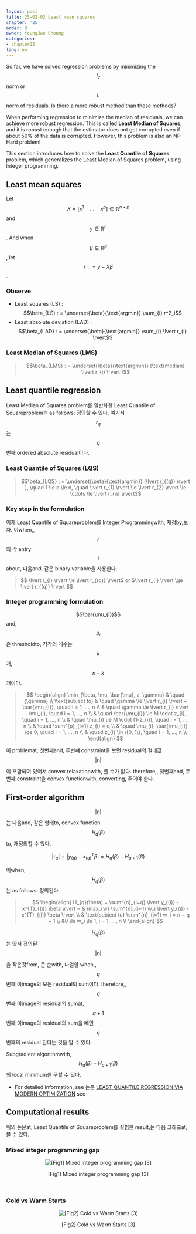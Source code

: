 ```yaml
---
layout: post
title: 25-02-02 Least mean squares
chapter: '25'
order: 9
owner: YoungJae Choung
categories:
- chapter25
lang: en
---
```


So far, we have solved regression problems by minimizing the $$l_2$$ norm or $$l_1$$ norm of residuals. Is there a more robust method than these methods?

When performing regression to minimize the median of residuals, we can achieve more robust regression. This is called **Least Median of Squares**, and it is robust enough that the estimator does not get corrupted even if about 50% of the data is corrupted. However, this problem is also an NP-Hard problem!

This section introduces how to solve the **Least Quantile of Squares** problem, which generalizes the Least Median of Squares problem, using Integer programming.
## Least mean squares
Let $$X = [x^{1} \quad \dotsc \quad x^{p}] \in \mathbb{R}^{n×p}$$ and $$y \in \mathbb{R}^{n}$$. And when $$\beta \in \mathbb{R}^{p}$$, let $$r : = y - X\beta$$.

### Observe
* Least squares (LS) : $$\beta_{LS} : = \underset{\beta}{\text{argmin}} \sum_{i} r^2_i$$
* Least absolute deviation (LAD) : $$\beta_{LAD} : = \underset{\beta}{\text{argmin}} \sum_{i} \lvert r_{i} \rvert$$
### Least Median of Squares (LMS)
>$$\beta_{LMS} : = \underset{\beta}{\text{argmin}} (\text{median} \lvert r_{i} \rvert )$$

## Least quantile regression
Least Median of Squares problem를 일반화한 Least Quantile of Squareproblem는 as follows: 정의할 수 있다. 여기서 $$r_{q}$$는 $$q$$번째 ordered absolute residual이다.
### Least Quantile of Squares (LQS)
>$$\beta_{LQS} : = \underset{\beta}{\text{argmin}} (\lvert r_{(q)} \rvert ), \quad 1 \le q \le n, \quad \lvert r_{1} \rvert \le \lvert r_{2} \rvert \le \cdots \le \lvert r_{n} \rvert$$

### Key step in the formulation
이제 Least Quantile of Squareproblem를 Integer Programmingwith, 재정by,보자. 이when,, $$r$$의 각 entry $$i$$about, 다음and, 같은 binary variable을 사용한다.

>$$ \lvert r_{i} \rvert \le \lvert r_{(q)} \rvert$ or $\lvert r_{i} \rvert \ge \lvert r_{(q)} \rvert $$

### Integer programming formulation
$$\bar{\mu_{i}}$$and, $$\mu_{i}$$은 thresholdto, 각각의 개수는 $$k$$개, $$n-k$$개이다.

> $$
> \begin{align}
>   \min_{\beta, \mu, \bar{\mu}, z, \gamma} & \quad {\gamma} \\
>   \text{subject to} & \quad  \gamma \le \lvert r_{i} \rvert + \bar{\mu_{i}}, \quad i = 1, ..., n \\
>   & \quad  \gamma \le \lvert r_{i} \rvert -  \mu_{i}, \quad i = 1, ..., n \\
>   & \quad \bar{\mu_{i}} \le M \cdot z_{i}, \quad i = 1, ..., n \\
>   & \quad \mu_{i} \le M \cdot (1-z_{i}), \quad i = 1, ..., n \\
>   & \quad \sum^{p}_{i=1} z_{i} = q \\
>   & \quad \mu_{i}, \bar{\mu_{i}} \ge 0, \quad i = 1, ..., n \\
>   & \quad z_{i} \in \{0, 1\},  \quad i = 1, ..., n \\
> \end{align}
> $$

이 problemat, 첫번째and, 두번쨰 constraint을 보면 residual의 절대값 $$\lvert r_{i} \rvert$$이 포함되어 있어서 convex relaxationwith, 풀 수가 없다. therefore,, 첫번째and, 두번쨰 constraint을 convex functionwith, converting, 주어야 한다.


## First-order algorithm
$$\lvert r_{i} \rvert$$는 다음and, 같은 형태to, convex function $$H_{q}(\beta)$$to, 재정의할 수 있다.
>
$$ \lvert r_{q} \rvert = \lvert y_{(q)} - x^{T}_{(q)} \beta \rvert = H_{q}(\beta) - H_{q+1}(\beta)$$

이when, $$H_{q}(\beta)$$는 as follows: 정의된다.

> $$
> \begin{align}
> H_{q}(\beta) = \sum^{n}_{i=q} \lvert y_{(i)} - x^{T}_{(i)} \beta \rvert  = &
> \max_{w} \sum^{n}_{i=1} w_i \lvert y_{(i)} - x^{T}_{(i)} \beta \rvert \\
> & \text{subject to} \sum^{n}_{i=1}  w_i  = n − q + 1 \\
> &0 \le w_i \le 1, i = 1, ..., n \\
> \end{align}
> $$

$$H_{q}(\beta)$$는 앞서 정의된 $$\lvert r_{i} \rvert$$을 작은것from, 큰 순with, 나열할 when,, $$q$$번째 이image의 모든 residual의 sum이다. therefore,, $$q$$번째 이image의 residual의 sumat, $$q+1$$번째 이image의 residual의 sum을 빼면 $$q$$번째의 residual 된다는 것을 알 수 있다.

Subgradient algorithmwith, $$H_{q}(\beta) - H_{q+1}(\beta)$$의 local minimum을 구할 수 있다.

* For detailed information, see 논문 [LEAST QUANTILE REGRESSION VIA MODERN OPTIMIZATION](https://arxiv.org/pdf/1310.8625.pdf) see
## Computational results
위의 논문at,  Least Quantile of Squareproblem를 실험한 result,는 다음 그래프at, 볼 수 있다.

### Mixed integer programming gap
<figure class="image" style="align: center;">
<p align="center">
  <img src="{{ site.baseurl }}/img/chapter_img/chapter25/25_01_06_LQS_results1.png" alt="[Fig1] Mixed integer programming gap [3]">
  <figcaption style="text-align: center;">[Fig1] Mixed integer programming gap [3]</figcaption>
</p>
</figure>
<br>

### Cold vs Warm Starts
<figure class="image" style="align: center;">
<p align="center">
  <img src="{{ site.baseurl }}/img/chapter_img/chapter25/25_01_07_LQS_results2.png" alt="[Fig2] Cold vs Warm Starts [3]">
  <figcaption style="text-align: center;">[Fig2] Cold vs Warm Starts [3]</figcaption>
</p>
</figure>
<br>
